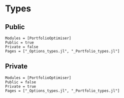 # Types

## Public

```@autodocs
Modules = [PortfolioOptimiser]
Public = true
Private = false
Pages = ["_Options_types.jl", "_Portfolio_types.jl"]
```

## Private

```@autodocs
Modules = [PortfolioOptimiser]
Public = false
Private = true
Pages = ["_Options_types.jl", "_Portfolio_types.jl"]
```
